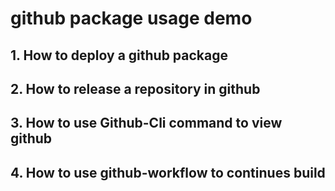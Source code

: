 # github package usage demo

## 1. How to deploy a github package

## 2. How to release a repository in github

## 3. How to use Github-Cli command to view github

## 4. How to use github-workflow to continues build
